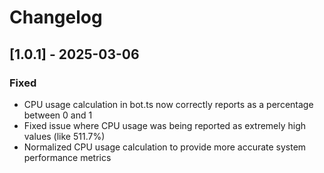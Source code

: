 # Changelog

## [1.0.1] - 2025-03-06
### Fixed
- CPU usage calculation in bot.ts now correctly reports as a percentage between 0 and 1
- Fixed issue where CPU usage was being reported as extremely high values (like 511.7%)
- Normalized CPU usage calculation to provide more accurate system performance metrics 